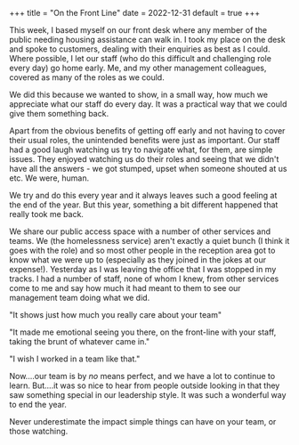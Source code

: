 +++
title = "On the Front Line"
date = 2022-12-31
default = true
+++

This week, I based myself on our front desk where any member of the public needing housing assistance can walk in. I took my place on the desk and spoke to customers, dealing with their enquiries as best as I could. Where possible, I let our staff (who do this difficult and challenging role every day) go home early. Me, and my other management colleagues, covered as many of the roles as we could.

We did this because we wanted to show, in a small way, how much we appreciate what our staff do every day. It was a practical way that we could give them something back.

Apart from the obvious benefits of getting off early and not having to cover their usual roles, the unintended benefits were just as important. Our staff had a good laugh watching us try to navigate what, for them, are simple issues. They enjoyed watching us do their roles and seeing that we didn't have all the answers - we got stumped, upset when someone shouted at us etc. We were, human.

We try and do this every year and it always leaves such a good feeling at the end of the year. But this year, something a bit different happened that really took me back.

We share our public access space with a number of other services and teams. We (the homelessness service) aren't exactly a quiet bunch (I think it goes with the role) and so most other people in the reception area got to know what we were up to (especially as they joined in the jokes at our expense!). Yesterday as I was leaving the office that I was stopped in my tracks. I had a number of staff, none of whom I knew, from other services come to me and say how much it had meant to them to see our management team doing what we did.

"It shows just how much you really care about your team"

"It made me emotional seeing you there, on the front-line with your staff, taking the brunt of whatever came in."

"I wish I worked in a team like that."

Now....our team is by *no* means perfect, and we have a lot to continue to learn. But....it was so nice to hear from people outside looking in that they saw something special in our leadership style. It was such a wonderful way to end the year.

Never underestimate the impact simple things can have on your team, or those watching. 